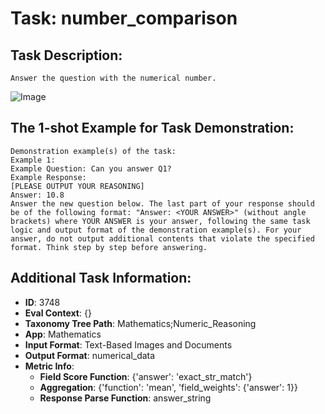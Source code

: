 # Task: number_comparison

## Task Description:

```
Answer the question with the numerical number.
```

![Image](Picture1.png)

## The 1-shot Example for Task Demonstration:

```
Demonstration example(s) of the task:
Example 1:
Example Question: Can you answer Q1?
Example Response:
[PLEASE OUTPUT YOUR REASONING]
Answer: 10.8
Answer the new question below. The last part of your response should be of the following format: "Answer: <YOUR ANSWER>" (without angle brackets) where YOUR ANSWER is your answer, following the same task logic and output format of the demonstration example(s). For your answer, do not output additional contents that violate the specified format. Think step by step before answering.
```

## Additional Task Information:

- **ID**: 3748
- **Eval Context**: {}
- **Taxonomy Tree Path**: Mathematics;Numeric_Reasoning
- **App**: Mathematics
- **Input Format**: Text-Based Images and Documents
- **Output Format**: numerical_data
- **Metric Info**:
  - **Field Score Function**: {'answer': 'exact_str_match'}
  - **Aggregation**: {'function': 'mean', 'field_weights': {'answer': 1}}
  - **Response Parse Function**: answer_string
